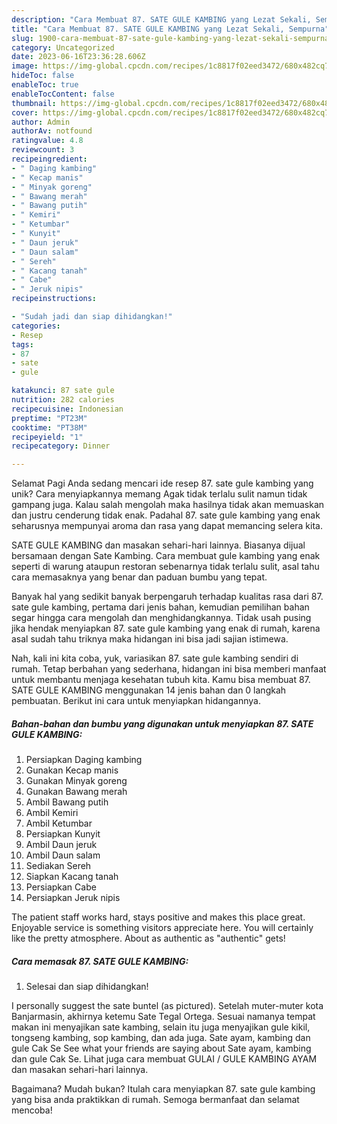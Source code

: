 ```yaml
---
description: "Cara Membuat 87. SATE GULE KAMBING yang Lezat Sekali, Sempurna"
title: "Cara Membuat 87. SATE GULE KAMBING yang Lezat Sekali, Sempurna"
slug: 1900-cara-membuat-87-sate-gule-kambing-yang-lezat-sekali-sempurna
category: Uncategorized
date: 2023-06-16T23:36:28.606Z
image: https://img-global.cpcdn.com/recipes/1c8817f02eed3472/680x482cq70/87-sate-gule-kambing-foto-resep-utama.jpg
hideToc: false
enableToc: true
enableTocContent: false
thumbnail: https://img-global.cpcdn.com/recipes/1c8817f02eed3472/680x482cq70/87-sate-gule-kambing-foto-resep-utama.jpg
cover: https://img-global.cpcdn.com/recipes/1c8817f02eed3472/680x482cq70/87-sate-gule-kambing-foto-resep-utama.jpg
author: Admin
authorAv: notfound
ratingvalue: 4.8
reviewcount: 3
recipeingredient:
- " Daging kambing"
- " Kecap manis"
- " Minyak goreng"
- " Bawang merah"
- " Bawang putih"
- " Kemiri"
- " Ketumbar"
- " Kunyit"
- " Daun jeruk"
- " Daun salam"
- " Sereh"
- " Kacang tanah"
- " Cabe"
- " Jeruk nipis"
recipeinstructions:

- "Sudah jadi dan siap dihidangkan!"
categories:
- Resep
tags:
- 87
- sate
- gule

katakunci: 87 sate gule 
nutrition: 282 calories
recipecuisine: Indonesian
preptime: "PT23M"
cooktime: "PT38M"
recipeyield: "1"
recipecategory: Dinner

---
```



Selamat Pagi Anda sedang mencari ide resep 87. sate gule kambing yang unik? Cara menyiapkannya memang Agak tidak terlalu sulit namun tidak gampang juga. Kalau salah mengolah maka hasilnya tidak akan memuaskan dan justru cenderung tidak enak. Padahal 87. sate gule kambing yang enak seharusnya mempunyai aroma dan rasa yang dapat memancing selera kita.


SATE GULE KAMBING dan masakan sehari-hari lainnya. Biasanya dijual bersamaan dengan Sate Kambing. Cara membuat gule kambing yang enak seperti di warung ataupun restoran sebenarnya tidak terlalu sulit, asal tahu cara memasaknya yang benar dan paduan bumbu yang tepat.

Banyak hal yang sedikit banyak berpengaruh terhadap kualitas rasa dari 87. sate gule kambing, pertama dari jenis bahan, kemudian pemilihan bahan segar hingga cara mengolah dan menghidangkannya. Tidak usah pusing jika hendak menyiapkan 87. sate gule kambing yang enak di rumah, karena asal sudah tahu triknya maka hidangan ini bisa jadi sajian istimewa.


Nah, kali ini kita coba, yuk, variasikan 87. sate gule kambing sendiri di rumah. Tetap berbahan yang sederhana, hidangan ini bisa memberi manfaat untuk membantu menjaga kesehatan tubuh kita. Kamu bisa membuat 87. SATE GULE KAMBING menggunakan 14 jenis bahan dan 0 langkah pembuatan. Berikut ini cara untuk menyiapkan hidangannya.

<!--inarticleads1-->

##### Bahan-bahan dan bumbu yang digunakan untuk menyiapkan 87. SATE GULE KAMBING:

1. Persiapkan  Daging kambing
1. Gunakan  Kecap manis
1. Gunakan  Minyak goreng
1. Gunakan  Bawang merah
1. Ambil  Bawang putih
1. Ambil  Kemiri
1. Ambil  Ketumbar
1. Persiapkan  Kunyit
1. Ambil  Daun jeruk
1. Ambil  Daun salam
1. Sediakan  Sereh
1. Siapkan  Kacang tanah
1. Persiapkan  Cabe
1. Persiapkan  Jeruk nipis


The patient staff works hard, stays positive and makes this place great. Enjoyable service is something visitors appreciate here. You will certainly like the pretty atmosphere. About as authentic as &#34;authentic&#34; gets! 

<!--inarticleads2-->

##### Cara memasak 87. SATE GULE KAMBING:


1. Selesai dan siap dihidangkan!

I personally suggest the sate buntel (as pictured). Setelah muter-muter kota Banjarmasin, akhirnya ketemu Sate Tegal Ortega. Sesuai namanya tempat makan ini menyajikan sate kambing, selain itu juga menyajikan gule kikil, tongseng kambing, sop kambing, dan ada juga. Sate ayam, kambing dan gule Cak Se See what your friends are saying about Sate ayam, kambing dan gule Cak Se. Lihat juga cara membuat GULAI / GULE KAMBING AYAM dan masakan sehari-hari lainnya. 

Bagaimana? Mudah bukan? Itulah cara menyiapkan 87. sate gule kambing yang bisa anda praktikkan di rumah. Semoga bermanfaat dan selamat mencoba!
